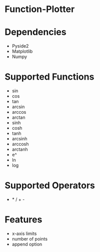 # Function-Plotter

# Dependencies
* Pyside2
* Matplotlib
* Numpy

# Supported Functions
* sin
* cos
* tan
* arcsin
* arccos
* arctan
* sinh
* cosh
* tanh
* arcsinh
* arccosh
* arctanh
* e^
* ln
* log

# Supported Operators
* \* / + -

# Features
* x-axis limits
* number of points
* append option
